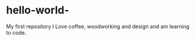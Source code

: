 # hello-world-
My first repository 
I Love coffee, woodworking and design and am learning to code. 

